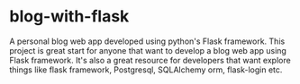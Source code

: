 # blog-with-flask
A personal blog web app developed using python's Flask framework. This project is great start for anyone that want to develop a blog web app using Flask framework. It's also a great resource for developers that want explore things like flask framework, Postgresql, SQLAlchemy orm, flask-login etc.
